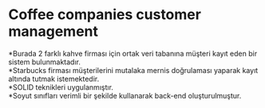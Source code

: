 # Coffee companies customer management
*Burada 2 farklı kahve firması için ortak veri tabanına müşteri kayıt eden bir sistem bulunmaktadır.</br>
*Starbucks firması müşterilerini mutalaka mernis doğrulaması yaparak kayıt altında tutmak istemektedir.</br>
*SOLID teknikleri uygulanmıştır.</br>
*Soyut sınıfları verimli bir şekilde kullanarak back-end oluşturulmuştur.

